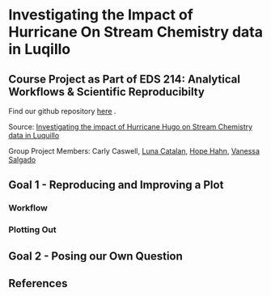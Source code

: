 # Investigating the Impact of Hurricane On Stream Chemistry data in Luqillo

## Course Project as Part of EDS 214: Analytical Workflows & Scientific Reproducibilty

Find our github repository [here](https://github.com/Vanessa-Salgado/EDS214_group_project_team_siguana/tree/main) .

Source: [Investigating the impact of Hurricane Hugo on Stream Chemistry data in Luquillo](https://brunj7.github.io/EDS-214-analytical-workflows/group_project.html)

Group Project Members: Carly Caswell, [Luna Catalan](https://github.com/lunacatalan), [Hope Hahn](https://github.com/h-hahn), [Vanessa Salgado](https://github.com/Vanessa-Salgado)

## Goal 1 - Reproducing and Improving a Plot

### Workflow

<!--# [insert flow chart here] -->

### Plotting Out

<!--# [Plot from Assignement ] -->

<!--# [Our new and impoved Plot ] -->

## Goal 2 - Posing our Own Question

### <!--#[Insert our final question here ?] -->

## References
